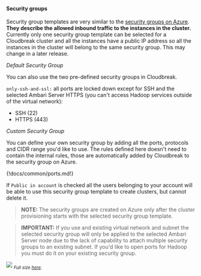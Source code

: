 #### Security groups

Security group templates are very similar to the [security groups on Azure](https://azure.microsoft.com/en-us/documentation/articles/virtual-networks-nsg/).
**They describe the allowed inbound traffic to the instances in the cluster.**
Currently only one security group template can be selected for a Cloudbreak cluster and all the instances have a 
public IP address so all the instances in the cluster will belong to the same security group.
This may change in a later release.

*Default Security Group*

You can also use the two pre-defined security groups in Cloudbreak.

`only-ssh-and-ssl:` all ports are locked down except for SSH and the selected Ambari Server HTTPS (you can't access Hadoop services 
outside of the virtual network):

* SSH (22)
* HTTPS (443)

*Custom Security Group*

You can define your own security group by adding all the ports, protocols and CIDR range you'd like to use. The rules
 defined here doesn't need to contain the internal rules, those are automatically added by Cloudbreak to the security
  group on Azure.

{!docs/common/ports.md!}

If `Public in account` is checked all the users belonging to your account will be able to use this security group 
template to create clusters, but cannot delete it.

>**NOTE:** The security groups are created on Azure only after the cluster provisioning starts with the selected 
security group template.

>**IMPORTANT:** If you use and existing virtual network and subnet the selected security group will only be applied to the selected Ambari Server node due to the lack of
capability to attach multiple security groups to an existing subnet. If you'd like to open ports for Hadoop you must do it on your existing security group.

![](/images/ui-secgroup_v3.png)
<sub>*Full size [here](/images/ui-secgroup_v3.png).*</sub>